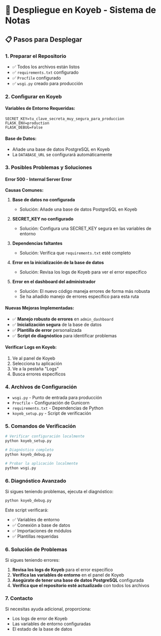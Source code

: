 # 🚀 Despliegue en Koyeb - Sistema de Notas

## 📋 Pasos para Desplegar

### 1. Preparar el Repositorio
- ✅ Todos los archivos están listos
- ✅ `requirements.txt` configurado
- ✅ `Procfile` configurado
- ✅ `wsgi.py` creado para producción

### 2. Configurar en Koyeb

#### Variables de Entorno Requeridas:
```
SECRET_KEY=tu_clave_secreta_muy_segura_para_produccion
FLASK_ENV=production
FLASK_DEBUG=False
```

#### Base de Datos:
- Añade una base de datos PostgreSQL en Koyeb
- La `DATABASE_URL` se configurará automáticamente

### 3. Posibles Problemas y Soluciones

#### Error 500 - Internal Server Error

**Causas Comunes:**
1. **Base de datos no configurada**
   - Solución: Añade una base de datos PostgreSQL en Koyeb

2. **SECRET_KEY no configurado**
   - Solución: Configura una SECRET_KEY segura en las variables de entorno

3. **Dependencias faltantes**
   - Solución: Verifica que `requirements.txt` esté completo

4. **Error en la inicialización de la base de datos**
   - Solución: Revisa los logs de Koyeb para ver el error específico

5. **Error en el dashboard del administrador**
   - Solución: El nuevo código maneja errores de forma más robusta
   - Se ha añadido manejo de errores específico para esta ruta

#### Nuevas Mejoras Implementadas:
- ✅ **Manejo robusto de errores** en `admin_dashboard`
- ✅ **Inicialización segura** de la base de datos
- ✅ **Plantilla de error** personalizada
- ✅ **Script de diagnóstico** para identificar problemas

#### Verificar Logs en Koyeb:
1. Ve al panel de Koyeb
2. Selecciona tu aplicación
3. Ve a la pestaña "Logs"
4. Busca errores específicos

### 4. Archivos de Configuración

- `wsgi.py` - Punto de entrada para producción
- `Procfile` - Configuración de Gunicorn
- `requirements.txt` - Dependencias de Python
- `koyeb_setup.py` - Script de verificación

### 5. Comandos de Verificación

```bash
# Verificar configuración localmente
python koyeb_setup.py

# Diagnóstico completo
python koyeb_debug.py

# Probar la aplicación localmente
python wsgi.py
```

### 6. Diagnóstico Avanzado

Si sigues teniendo problemas, ejecuta el diagnóstico:

```bash
python koyeb_debug.py
```

Este script verificará:
- ✅ Variables de entorno
- ✅ Conexión a base de datos
- ✅ Importaciones de módulos
- ✅ Plantillas requeridas

### 6. Solución de Problemas

Si sigues teniendo errores:

1. **Revisa los logs de Koyeb** para el error específico
2. **Verifica las variables de entorno** en el panel de Koyeb
3. **Asegúrate de tener una base de datos PostgreSQL** configurada
4. **Verifica que el repositorio esté actualizado** con todos los archivos

### 7. Contacto

Si necesitas ayuda adicional, proporciona:
- Los logs de error de Koyeb
- Las variables de entorno configuradas
- El estado de la base de datos
